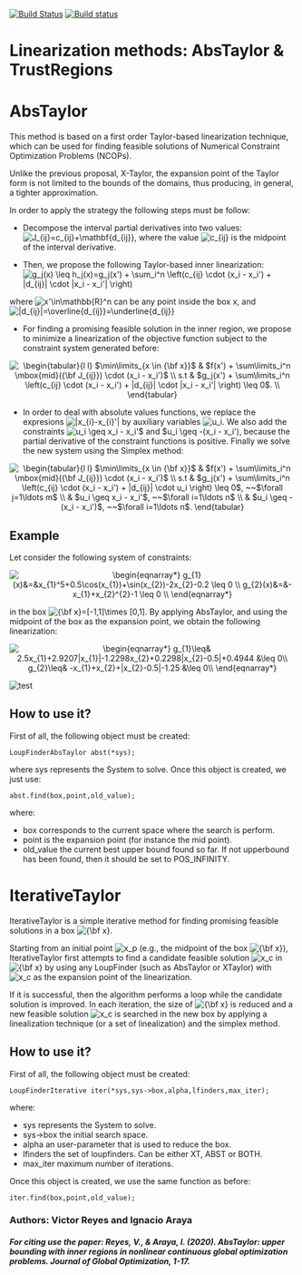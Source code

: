 [![Build Status](https://travis-ci.org/ibex-team/ibex-lib.svg?branch=master)](https://travis-ci.org/ibex-team/ibex-lib)
[![Build status](https://ci.appveyor.com/api/projects/status/9w1wxhvymsohs4gr/branch/master?svg=true)](https://ci.appveyor.com/project/Jordan08/ibex-lib-q0c47/branch/master)

Linearization methods: AbsTaylor & TrustRegions
=======

<h1>AbsTaylor</h1>
<p>This method is based on a first order Taylor-based linearization technique, which can be used for finding feasible solutions of Numerical Constraint Optimization Problems (NCOPs).</p>
<p>Unlike the previous proposal, X-Taylor, the expansion point of the Taylor form is not limited to the bounds of the domains, thus producing, in general, a tighter approximation.</p>
<p>In order to apply the strategy the following steps must be follow:</p>
<ul>
<li>
<p>Decompose the interval partial derivatives into two values: <img src="https://i.upmath.me/svg/J_%7Bij%7D%3Dc_%7Bij%7D%2B%5Cmathbf%7Bd_%7Bij%7D%7D" alt="J_{ij}=c_{ij}+\mathbf{d_{ij}}" />, where the value <img src="https://i.upmath.me/svg/c_%7Bij%7D" alt="c_{ij}" /> is the midpoint of the interval derivative.</p>
</li>
<li>
<p>Then, we propose the following Taylor-based inner linearization:
<img src="https://i.upmath.me/svg/%20g_j(x)%20%5Cleq%20h_j(x)%3Dg_j(x')%20%2B%20%5Csum_i%5En%20%5Cleft(c_%7Bij%7D%20%5Ccdot%20(x_i%20-%20x_i')%20%2B%20%7Cd_%7Bij%7D%7C%0A%20%20%5Ccdot%20%7Cx_i%20-%20x_i'%7C%20%5Cright)" alt=" g_j(x) \leq h_j(x)=g_j(x') + \sum_i^n \left(c_{ij} \cdot (x_i - x_i') + |d_{ij}|
  \cdot |x_i - x_i'| \right)" /></p>
</li>
</ul>
<p>where <img src="https://i.upmath.me/svg/x'%5Cin%5Cmathbb%7BR%7D%5En" alt="x'\in\mathbb{R}^n" />
can be any point inside the box x, and <img src="https://i.upmath.me/svg/%7Cd_%7Bij%7D%7C%3D%5Coverline%7Bd_%7Bij%7D%7D%3D%5Cunderline%7Bd_%7Bij%7D%7D" alt="|d_{ij}|=\overline{d_{ij}}=\underline{d_{ij}}" /></p>
<ul>
<li>For finding a promising feasible solution in the inner region, we propose to minimize a linearization of the objective function subject to the constraint system generated before:</li>
</ul>
<p align="center"><img align="center" src="https://i.upmath.me/svg/%0A%20%20%20%20%5Cbegin%7Btabular%7D%7Bl%20l%7D%0A%20%20%20%20%20%20%20%20%24%5Cmin%5Climits_%7Bx%20%5Cin%20%7B%5Cbf%20x%7D%7D%24%20%26%20%24f(x')%20%2B%20%5Csum%5Climits_i%5En%20%5Cmbox%7Bmid%7D(%7B%5Cbf%20J_%7Bij%7D%7D)%0A%20%20%20%20%20%20%20%20%5Ccdot%20(x_i%20-%20x_i')%24%20%5C%5C%0A%20%20%20%20%20%20%20%20%20%20%20%20s.t%20%26%20%24g_j(x')%20%2B%20%5Csum%5Climits_i%5En%20%5Cleft(c_%7Bij%7D%20%5Ccdot%20(x_i%20-%20x_i')%20%2B%20%7Cd_%7Bij%7D%7C%0A%20%20%20%20%20%20%20%20%20%20%20%20%5Ccdot%20%7Cx_i%20-%20x_i'%7C%20%5Cright)%20%5Cleq%200%24.%20%5C%5C%0A%20%20%20%20%5Cend%7Btabular%7D%0A" alt="
    \begin{tabular}{l l}
        $\min\limits_{x \in {\bf x}}$ &amp; $f(x') + \sum\limits_i^n \mbox{mid}({\bf J_{ij}})
        \cdot (x_i - x_i')$ \\
            s.t &amp; $g_j(x') + \sum\limits_i^n \left(c_{ij} \cdot (x_i - x_i') + |d_{ij}|
            \cdot |x_i - x_i'| \right) \leq 0$. \\
    \end{tabular}
" /></p>
<ul>
<li>In order to deal with absolute values functions, we replace the expresions <img src="https://i.upmath.me/svg/%7Cx_%7Bi%7D-x_%7Bi%7D'%7C" alt="|x_{i}-x_{i}'|" /> by auxiliary variables <img src="https://i.upmath.me/svg/u_i" alt="u_i" />. We also add the constraints <img src="https://i.upmath.me/svg/u_i%20%5Cgeq%20x_i%20-%20x_i'%24%20and%20%24u_i%20%5Cgeq%20-(x_i%20-%20x_i')" alt="u_i \geq x_i - x_i'$ and $u_i \geq -(x_i - x_i')" />, because the partial derivative of the constraint functions is positive. Finally we solve the new system using the Simplex method:</li>
</ul>
<p align="center"><img align="center" src="https://i.upmath.me/svg/%0A%5Cbegin%7Btabular%7D%7Bl%20l%7D%0A%20%20%20%20%20%20%20%20%24%5Cmin%5Climits_%7Bx%20%5Cin%20%7B%5Cbf%20x%7D%7D%24%20%26%20%24f(x')%20%2B%20%5Csum%5Climits_i%5En%20%5Cmbox%7Bmid%7D(%7B%5Cbf%20J_%7Bij%7D%7D)%20%0A%20%20%20%20%20%20%20%20%5Ccdot%20(x_i%20-%20x_i')%24%20%5C%5C%0A%20%20%20%20%20%20%20%20%20%20%20%20s.t%20%26%20%24g_j(x')%20%2B%20%5Csum%5Climits_i%5En%20%5Cleft(c_%7Bij%7D%20%5Ccdot%20(x_i%20-%20x_i')%20%2B%20%7Cd_%7Bij%7D%7C%20%5Ccdot%20u_i%20%5Cright)%20%5Cleq%200%24%2C%20~~%24%5Cforall%20j%3D1%5Cldots%20m%24%20%5C%5C%0A%20%20%20%20%20%20%20%20%20%20%20%20%20%26%20%20%24u_i%20%5Cgeq%20x_i%20-%20x_i'%24%2C%20~~%24%5Cforall%20i%3D1%5Cldots%20n%24%20%5C%5C%0A%20%20%20%20%20%20%20%20%20%20%20%20%20%26%20%20%24u_i%20%5Cgeq%20-(x_i%20-%20x_i')%24%2C%20~~%24%5Cforall%20i%3D1%5Cldots%20n%24.%20%0A%20%20%20%20%5Cend%7Btabular%7D%0A" alt="
\begin{tabular}{l l}
        $\min\limits_{x \in {\bf x}}$ &amp; $f(x') + \sum\limits_i^n \mbox{mid}({\bf J_{ij}}) 
        \cdot (x_i - x_i')$ \\
            s.t &amp; $g_j(x') + \sum\limits_i^n \left(c_{ij} \cdot (x_i - x_i') + |d_{ij}| \cdot u_i \right) \leq 0$, ~~$\forall j=1\ldots m$ \\
             &amp;  $u_i \geq x_i - x_i'$, ~~$\forall i=1\ldots n$ \\
             &amp;  $u_i \geq -(x_i - x_i')$, ~~$\forall i=1\ldots n$. 
    \end{tabular}
" /></p>
<h2>Example</h2>
<p>Let consider the following system of constraints:</p>
<p align="center"><img align="center" src="https://i.upmath.me/svg/%0A%5Cbegin%7Beqnarray*%7D%0A%20%20%20%20g_%7B1%7D(x)%26%3D%26x_%7B1%7D%5E5%2B0.5%5Ccos(x_%7B1%7D)%2B%5Csin(x_%7B2%7D)-2x_%7B2%7D-0.2%20%5Cleq%200%20%5C%5C%0A%20%20%20%20g_%7B2%7D(x)%26%3D%26-x_%7B1%7D%2Bx_%7B2%7D%5E%7B2%7D-1%20%5Cleq%200%20%5C%5C%0A%5Cend%7Beqnarray*%7D%0A" alt="
\begin{eqnarray*}
    g_{1}(x)&amp;=&amp;x_{1}^5+0.5\cos(x_{1})+\sin(x_{2})-2x_{2}-0.2 \leq 0 \\
    g_{2}(x)&amp;=&amp;-x_{1}+x_{2}^{2}-1 \leq 0 \\
\end{eqnarray*}
" /></p>
<p>in the box <img src="https://i.upmath.me/svg/%7B%5Cbf%20x%7D%3D%5B-1%2C1%5D%5Ctimes%20%5B0%2C1%5D" alt="{\bf x}=[-1,1]\times [0,1]" />. By applying AbsTaylor, and using the midpoint of the box as the expansion point, we obtain the following linearization:</p>
<p align="center"><img align="center" src="https://i.upmath.me/svg/%0A%5Cbegin%7Beqnarray*%7D%0A%20%20%20%20g_%7B1%7D%5Cleq%26%202.5x_%7B1%7D%2B2.9207%7Cx_%7B1%7D%7C-1.2298x_%7B2%7D%2B0.2298%7Cx_%7B2%7D-0.5%7C%2B0.4944%20%26%5Cleq%200%5C%5C%0A%20%20%20%20g_%7B2%7D%5Cleq%26%20-x_%7B1%7D%2Bx_%7B2%7D%2B%7Cx_%7B2%7D-0.5%7C-1.25%20%26%5Cleq%200%5C%5C%0A%5Cend%7Beqnarray*%7D%0A" alt="
\begin{eqnarray*}
    g_{1}\leq&amp; 2.5x_{1}+2.9207|x_{1}|-1.2298x_{2}+0.2298|x_{2}-0.5|+0.4944 &amp;\leq 0\\
    g_{2}\leq&amp; -x_{1}+x_{2}+|x_{2}-0.5|-1.25 &amp;\leq 0\\
\end{eqnarray*}
" /></p>
<p><img src="https://i.imgur.com/hmgCEze.jpg" alt="test"></p>
<h2>How to use it?</h2>
<p>First of all, the following object must be created:</p>
<pre><code class="language-cpp">LoupFinderAbsTaylor abst(*sys);
</code></pre>
<p>where sys represents the System to solve. Once this object is created,
we just use:</p>
<pre><code class="language-cpp">abst.find(box,point,old_value);
</code></pre>
<p>where:</p>
<ul>
<li>box corresponds to the current space where the search is perform.</li>
<li>point is the expansion point (for instance the mid point).</li>
<li>old_value the current best upper bound found so far. If not upperbound has been found, then it should be set to POS_INFINITY.</li>
</ul>
<h1>IterativeTaylor</h1>
<p>IterativeTaylor is a simple iterative method for finding promising feasible solutions in a box <img src="https://i.upmath.me/svg/%7B%5Cbf%20x%7D" alt="{\bf x}" />.</p>
<p>Starting from an initial point <img src="https://i.upmath.me/svg/x_p" alt="x_p" /> (e.g., the midpoint
of the box <img src="https://i.upmath.me/svg/%7B%5Cbf%20x%7D" alt="{\bf x}" />), IterativeTaylor first attempts to find a candidate feasible solution <img src="https://i.upmath.me/svg/x_c" alt="x_c" /> in <img src="https://i.upmath.me/svg/%7B%5Cbf%20x%7D" alt="{\bf x}" /> by using
any LoupFinder (such as AbsTaylor or XTaylor) with <img src="https://i.upmath.me/svg/x_c" alt="x_c" /> as the expansion point of the linearization.</p>
<p>If it is successful, then the algorithm performs a loop while the candidate solution is improved. In each iteration, the size of <img src="https://i.upmath.me/svg/%7B%5Cbf%20x%7D" alt="{\bf x}" /> is reduced and a new feasible solution <img src="https://i.upmath.me/svg/x_c" alt="x_c" /> is searched in the new box by applying a linealization technique (or a set of linealization) and the simplex method.</p>
<h2>How to use it?</h2>
<p>First of all, the following object must be created:</p>
<pre><code class="language-cpp">LoupFinderIterative iter(*sys,sys-&gt;box,alpha,lfinders,max_iter);
</code></pre>
<p>where:</p>
<ul>
<li>sys represents the System to solve.</li>
<li>sys-&gt;box the initial search space.</li>
<li>alpha an user-parameter that is used to reduce the box.</li>
<li>lfinders the set of loupfinders. Can be either XT, ABST or BOTH.</li>
<li>max_iter maximum number of iterations.</li>
</ul>
<p>Once this object is created, we use the same function as before:</p>
<pre><code class="language-cpp">iter.find(box,point,old_value);
</code></pre>
<h3>Authors: Victor Reyes and Ignacio Araya</h3>
<h5>For citing use the paper: Reyes, V., &amp; Araya, I. (2020). AbsTaylor: upper bounding with inner regions in nonlinear continuous global optimization problems. Journal of Global Optimization, 1-17.</h5>